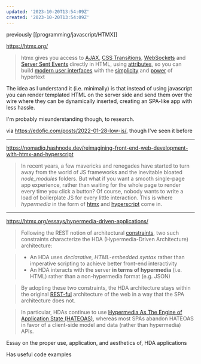 ```yaml
---
updated: '2023-10-20T13:54:09Z'
created: '2023-10-20T13:54:09Z'
---
```

previously [[programming/javascript/HTMX]]

https://htmx.org/

> htmx gives you access to [AJAX](https://htmx.org/docs#ajax), [CSS Transitions](https://htmx.org/docs#css_transitions), [WebSockets](https://htmx.org/docs#websockets) and [Server Sent Events](https://htmx.org/docs#sse) directly in HTML, using [attributes](https://htmx.org/reference#attributes), so you can build [modern user interfaces](https://htmx.org/examples) with the [simplicity](https://en.wikipedia.org/wiki/HATEOAS) and [power](https://www.ics.uci.edu/~fielding/pubs/dissertation/rest_arch_style.htm) of hypertext

The idea as I understand it (i.e. minimally) is that instead of using javascript you can render templated HTML on the server side and send them over the wire where they can be dynamically inserted, creating an SPA-like app with less hassle.

I'm probably misunderstanding though, to research.

via https://edofic.com/posts/2022-01-28-low-js/, though I've seen it before

-----
https://nomadiq.hashnode.dev/reimagining-front-end-web-development-with-htmx-and-hyperscript

> In recent years, a few mavericks and renegades have started to turn away from the world of JS frameworks and the inevitable bloated _node_modules_ folders. But what if you want a smooth single-page app experience, rather than waiting for the whole page to render every time you click a button? Of course, nobody wants to write a load of boilerplate JS for every little interaction. This is where _hypermedia_ in the form of [htmx](https://htmx.org/) and [hyperscript](https://hyperscript.org/) come in.

------------

https://htmx.org/essays/hypermedia-driven-applications/

> Following the REST notion of architectural [constraints](https://www.ics.uci.edu/~fielding/pubs/dissertation/rest_arch_style.htm), two such constraints characterize the HDA (Hypermedia-Driven Architecture) architecture:

> -   An HDA uses _declarative, HTML-embedded syntax_ rather than imperative scripting to achieve better front-end interactivity
> -   An HDA interacts with the server **in terms of hypermedia** (i.e. HTML) rather than a non-hypermedia format (e.g. JSON)

> By adopting these two constraints, the HDA architecture stays within the original [REST-ful](https://developer.mozilla.org/en-US/docs/Glossary/REST) architecture of the web in a way that the SPA architecture does not.

> In particular, HDAs continue to use [Hypermedia As The Engine of Application State (HATEOAS)](https://htmx.org/essays/hateoas/), whereas most SPAs abandon HATEOAS in favor of a client-side model and data (rather than hypermedia) APIs.

Essay on the proper use, application, and aesthetics of, HDA applications

Has useful code examples